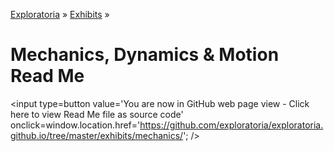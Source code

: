 [Exploratoria]( http://exploratoria.github.io ) &raquo; [Exhibits]( http://exploratoria.github.io/exhibits/ ) &raquo;

Mechanics, Dynamics & Motion Read Me
====

<span style=display:none; >[You are now in GitHub source code view - click here to view Read Me file as a web page]( http://exploratoria.github.io/exhibits/mechanics/index.html "View file as a web page." ) </span>
<input type=button value='You are now in GitHub web page view - Click here to view Read Me file as source code' onclick=window.location.href='https://github.com/exploratoria/exploratoria.github.io/tree/master/exhibits/mechanics/'; />


